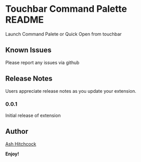 # Touchbar Command Palette README

Launch Command Palete or Quick Open from touchbar

## Known Issues

Please report any issues via github

## Release Notes

Users appreciate release notes as you update your extension.

### 0.0.1

Initial release of extension

 ## Author
 [Ash Hitchcock](https://www.ashleyhitchcock.com)


**Enjoy!**